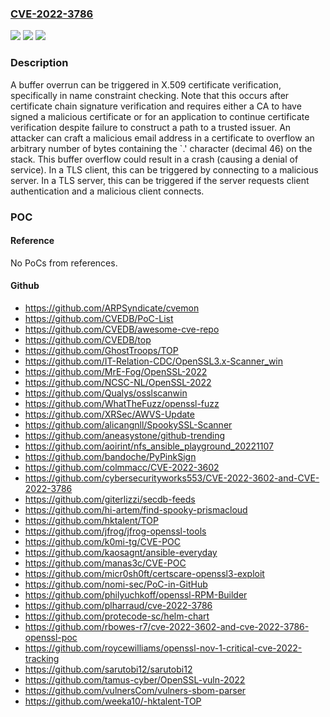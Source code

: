 ### [CVE-2022-3786](https://cve.mitre.org/cgi-bin/cvename.cgi?name=CVE-2022-3786)
![](https://img.shields.io/static/v1?label=Product&message=OpenSSL&color=blue)
![](https://img.shields.io/static/v1?label=Version&message=%3D%203.0.0%20&color=brighgreen)
![](https://img.shields.io/static/v1?label=Vulnerability&message=Buffer%20overflow&color=brighgreen)

### Description

A buffer overrun can be triggered in X.509 certificate verification, specifically in name constraint checking. Note that this occurs after certificate chain signature verification and requires either a CA to have signed a malicious certificate or for an application to continue certificate verification despite failure to construct a path to a trusted issuer. An attacker can craft a malicious email address in a certificate to overflow an arbitrary number of bytes containing the `.' character (decimal 46) on the stack. This buffer overflow could result in a crash (causing a denial of service). In a TLS client, this can be triggered by connecting to a malicious server. In a TLS server, this can be triggered if the server requests client authentication and a malicious client connects.

### POC

#### Reference
No PoCs from references.

#### Github
- https://github.com/ARPSyndicate/cvemon
- https://github.com/CVEDB/PoC-List
- https://github.com/CVEDB/awesome-cve-repo
- https://github.com/CVEDB/top
- https://github.com/GhostTroops/TOP
- https://github.com/IT-Relation-CDC/OpenSSL3.x-Scanner_win
- https://github.com/MrE-Fog/OpenSSL-2022
- https://github.com/NCSC-NL/OpenSSL-2022
- https://github.com/Qualys/osslscanwin
- https://github.com/WhatTheFuzz/openssl-fuzz
- https://github.com/XRSec/AWVS-Update
- https://github.com/alicangnll/SpookySSL-Scanner
- https://github.com/aneasystone/github-trending
- https://github.com/aoirint/nfs_ansible_playground_20221107
- https://github.com/bandoche/PyPinkSign
- https://github.com/colmmacc/CVE-2022-3602
- https://github.com/cybersecurityworks553/CVE-2022-3602-and-CVE-2022-3786
- https://github.com/giterlizzi/secdb-feeds
- https://github.com/hi-artem/find-spooky-prismacloud
- https://github.com/hktalent/TOP
- https://github.com/jfrog/jfrog-openssl-tools
- https://github.com/k0mi-tg/CVE-POC
- https://github.com/kaosagnt/ansible-everyday
- https://github.com/manas3c/CVE-POC
- https://github.com/micr0sh0ft/certscare-openssl3-exploit
- https://github.com/nomi-sec/PoC-in-GitHub
- https://github.com/philyuchkoff/openssl-RPM-Builder
- https://github.com/plharraud/cve-2022-3786
- https://github.com/protecode-sc/helm-chart
- https://github.com/rbowes-r7/cve-2022-3602-and-cve-2022-3786-openssl-poc
- https://github.com/roycewilliams/openssl-nov-1-critical-cve-2022-tracking
- https://github.com/sarutobi12/sarutobi12
- https://github.com/tamus-cyber/OpenSSL-vuln-2022
- https://github.com/vulnersCom/vulners-sbom-parser
- https://github.com/weeka10/-hktalent-TOP


